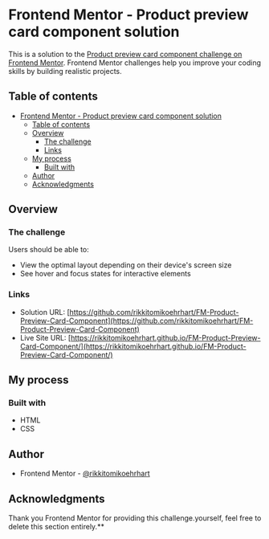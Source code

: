 # Frontend Mentor - Product preview card component solution

This is a solution to the [Product preview card component challenge on Frontend Mentor](https://www.frontendmentor.io/challenges/product-preview-card-component-GO7UmttRfa). Frontend Mentor challenges help you improve your coding skills by building realistic projects. 

## Table of contents

- [Frontend Mentor - Product preview card component solution](#frontend-mentor---product-preview-card-component-solution)
  - [Table of contents](#table-of-contents)
  - [Overview](#overview)
    - [The challenge](#the-challenge)
    - [Links](#links)
  - [My process](#my-process)
    - [Built with](#built-with)
  - [Author](#author)
  - [Acknowledgments](#acknowledgments)


## Overview

### The challenge

Users should be able to:

- View the optimal layout depending on their device's screen size
- See hover and focus states for interactive elements


### Links

- Solution URL: [https://github.com/rikkitomikoehrhart/FM-Product-Preview-Card-Component](https://github.com/rikkitomikoehrhart/FM-Product-Preview-Card-Component)
- Live Site URL: [https://rikkitomikoehrhart.github.io/FM-Product-Preview-Card-Component/](https://rikkitomikoehrhart.github.io/FM-Product-Preview-Card-Component/)

## My process

### Built with

- HTML
- CSS 


## Author

- Frontend Mentor - [@rikkitomikoehrhart](https://www.frontendmentor.io/profile/rikkitomikoehrhart)

## Acknowledgments

Thank you Frontend Mentor for providing this challenge.yourself, feel free to delete this section entirely.**
